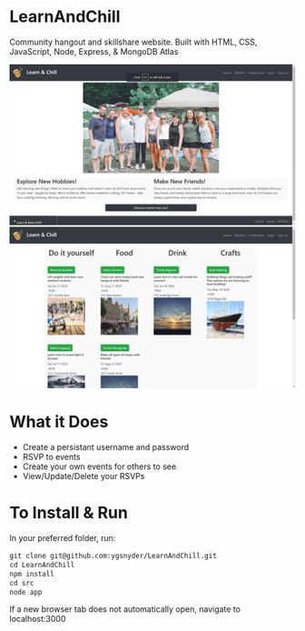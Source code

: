 # LearnAndChill
Community hangout and skillshare website.
Built with HTML, CSS, JavaScript, Node, Express, & MongoDB Atlas

![](./src/assets/images/samplePhoto.png)
![](./src/assets/images/samplePhoto2.png)

# What it Does
* Create a persistant username and password
* RSVP to events
* Create your own events for others to see
* View/Update/Delete your RSVPs

# To Install & Run
In your preferred folder, run:
```
git clone git@github.com:ygsnyder/LearnAndChill.git
cd LearnAndChill
npm install
cd src
node app
```
If a new browser tab does not automatically open, navigate to localhost:3000
